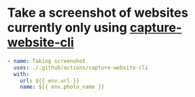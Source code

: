 # Take a screenshot of websites currently only using [capture-website-cli](https://github.com/sindresorhus/capture-website-cli)

```yml
- name: Taking screenshot
  uses: ./.github/actions/capture-website-cli
  with:
    url: ${{ env.url }}
    name: ${{ env.photo_name }}
```
